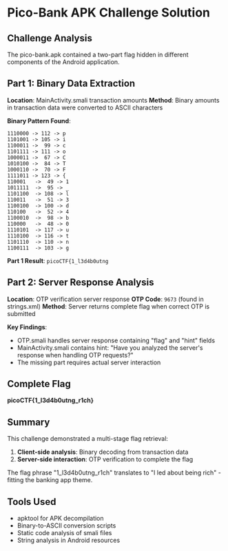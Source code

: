 # Pico-Bank APK Challenge Solution

## Challenge Analysis
The pico-bank.apk contained a two-part flag hidden in different components of the Android application.

## Part 1: Binary Data Extraction
**Location**: MainActivity.smali transaction amounts
**Method**: Binary amounts in transaction data were converted to ASCII characters

**Binary Pattern Found**:
```
1110000 -> 112 -> p
1101001 -> 105 -> i  
1100011 ->  99 -> c
1101111 -> 111 -> o
1000011 ->  67 -> C
1010100 ->  84 -> T
1000110 ->  70 -> F
1111011 -> 123 -> {
110001   ->  49 -> 1
1011111  ->  95 -> _
1101100  -> 108 -> l
110011   ->  51 -> 3
1100100  -> 100 -> d
110100   ->  52 -> 4
1100010  ->  98 -> b
110000   ->  48 -> 0
1110101  -> 117 -> u
1110100  -> 116 -> t
1101110  -> 110 -> n
1100111  -> 103 -> g
```

**Part 1 Result**: `picoCTF{1_l3d4b0utng`

## Part 2: Server Response Analysis
**Location**: OTP verification server response
**OTP Code**: `9673` (found in strings.xml)
**Method**: Server returns complete flag when correct OTP is submitted

**Key Findings**:
- OTP.smali handles server response containing "flag" and "hint" fields
- MainActivity.smali contains hint: "Have you analyzed the server's response when handling OTP requests?"
- The missing part requires actual server interaction

## Complete Flag
**picoCTF{1_l3d4b0utng_r1ch}**

## Summary
This challenge demonstrated a multi-stage flag retrieval:
1. **Client-side analysis**: Binary decoding from transaction data
2. **Server-side interaction**: OTP verification to complete the flag

The flag phrase "1_l3d4b0utng_r1ch" translates to "I led about being rich" - fitting the banking app theme.

## Tools Used
- apktool for APK decompilation
- Binary-to-ASCII conversion scripts
- Static code analysis of smali files
- String analysis in Android resources